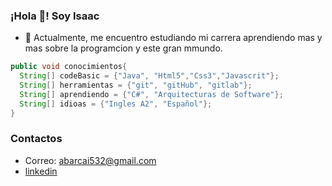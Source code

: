 ### ¡Hola 👋! Soy Isaac

- 🔭 Actualmente, me encuentro estudiando mi carrera  aprendiendo mas y mas sobre la programcion y este gran mmundo. 

```java
public void conocimientos{
  String[] codeBasic = {"Java", "Html5","Css3","Javascrit"};
  String[] herramientas = {"git", "gitHub", "gitlab"};
  String[] aprendiendo = {"C#", "Arquitecturas de Software"};
  String[] idioas = {"Ingles A2", "Español"};
}
```


### Contactos
- Correo: abarcai532@gmail.com
- [linkedin](https://www.linkedin.com/in/isaac-abarca-5a8368221/)


<!--
**Isaac-Abarca/Isaac-Abarca** is a ✨ _special_ ✨ repository because its `README.md` (this file) appears on your GitHub profile.

Here are some ideas to get you started:

- 🔭 I’m currently working on ...
- 🌱 I’m currently learning ...
- 👯 I’m looking to collaborate on ...
- 🤔 I’m looking for help with ...
- 💬 Ask me about ...
- 📫 How to reach me: ...
- 😄 Pronouns: ... Aisac
- ⚡ Fun fact: ...
-->
